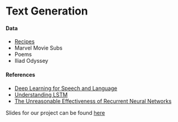 # Text Generation



#### Data
- [Recipes](http://www.ffts.com/recipes.htm)
- Marvel Movie Subs
- Poems
- Iliad Odyssey

#### References
- [Deep Learning for Speech and Language](https://telecombcn-dl.github.io/2017-dlsl/)
- [Understanding LSTM](http://colah.github.io/posts/2015-08-Understanding-LSTMs/)
- [The Unreasonable Effectiveness of Recurrent Neural Networks](http://karpathy.github.io/2015/05/21/rnn-effectiveness/)

Slides for our project can be found [here](https://docs.google.com/presentation/d/1sTySL7mtvsF3S0tOxSmpnh0tlorLkxpwfCR29ysxENQ/edit?usp=sharing)
